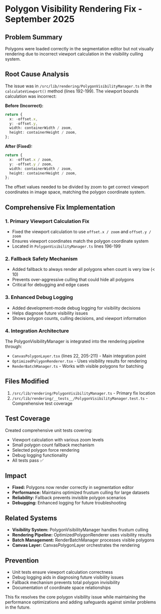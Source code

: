 # Polygon Visibility Rendering Fix - September 2025

## Problem Summary
Polygons were loaded correctly in the segmentation editor but not visually rendering due to incorrect viewport calculation in the visibility culling system.

## Root Cause Analysis
The issue was in `/src/lib/rendering/PolygonVisibilityManager.ts` in the `calculateViewport()` method (lines 192-199). The viewport bounds calculation was incorrect:

**Before (Incorrect):**
```typescript
return {
  x: -offset.x,
  y: -offset.y,
  width: containerWidth / zoom,
  height: containerHeight / zoom,
};
```

**After (Fixed):**
```typescript
return {
  x: -offset.x / zoom,
  y: -offset.y / zoom,
  width: containerWidth / zoom,
  height: containerHeight / zoom,
};
```

The offset values needed to be divided by zoom to get correct viewport coordinates in image space, matching the polygon coordinate system.

## Comprehensive Fix Implementation

### 1. Primary Viewport Calculation Fix
- Fixed the viewport calculation to use `offset.x / zoom` and `offset.y / zoom`
- Ensures viewport coordinates match the polygon coordinate system
- Located in `PolygonVisibilityManager.ts` lines 196-199

### 2. Fallback Safety Mechanism
- Added fallback to always render all polygons when count is very low (< 10)
- Prevents over-aggressive culling that could hide all polygons
- Critical for debugging and edge cases

### 3. Enhanced Debug Logging
- Added development-mode debug logging for visibility decisions
- Helps diagnose future visibility issues
- Shows polygon counts, culling decisions, and viewport information

### 4. Integration Architecture
The PolygonVisibilityManager is integrated into the rendering pipeline through:
- `CanvasPolygonLayer.tsx` (lines 22, 205-211) - Main integration point
- `OptimizedPolygonRenderer.tsx` - Uses visibility results for rendering
- `RenderBatchManager.ts` - Works with visible polygons for batching

## Files Modified
1. `/src/lib/rendering/PolygonVisibilityManager.ts` - Primary fix location
2. `/src/lib/rendering/__tests__/PolygonVisibilityManager.test.ts` - Comprehensive test coverage

## Test Coverage
Created comprehensive unit tests covering:
- Viewport calculation with various zoom levels
- Small polygon count fallback mechanism
- Selected polygon force rendering
- Debug logging functionality
- All tests pass ✅

## Impact
- **Fixed:** Polygons now render correctly in segmentation editor
- **Performance:** Maintains optimized frustum culling for large datasets
- **Reliability:** Fallback prevents invisible polygon scenarios
- **Debugging:** Enhanced logging for future troubleshooting

## Related Systems
- **Visibility System:** PolygonVisibilityManager handles frustum culling
- **Rendering Pipeline:** OptimizedPolygonRenderer uses visibility results  
- **Batch Management:** RenderBatchManager processes visible polygons
- **Canvas Layer:** CanvasPolygonLayer orchestrates the rendering

## Prevention
- Unit tests ensure viewport calculation correctness
- Debug logging aids in diagnosing future visibility issues
- Fallback mechanism prevents total polygon invisibility
- Documentation of coordinate space relationships

This fix resolves the core polygon visibility issue while maintaining the performance optimizations and adding safeguards against similar problems in the future.